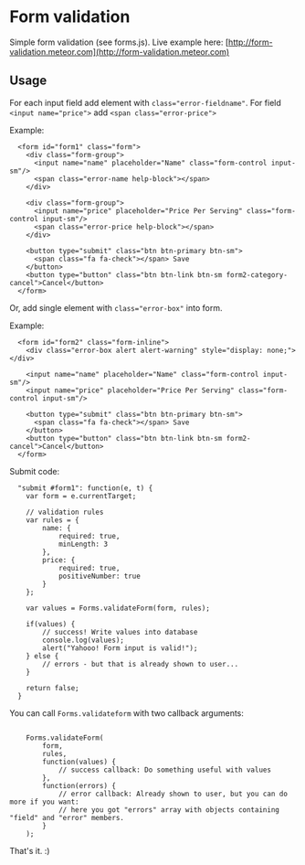 Form validation
===============

Simple form validation (see forms.js). Live example here: [http://form-validation.meteor.com](http://form-validation.meteor.com)

Usage
-----

For each input field add element with `class="error-fieldname"`. For field `<input name="price">` add `<span class="error-price">`

Example:

`````
  <form id="form1" class="form">
    <div class="form-group">
      <input name="name" placeholder="Name" class="form-control input-sm"/>
      <span class="error-name help-block"></span>
    </div>
  
    <div class="form-group">
      <input name="price" placeholder="Price Per Serving" class="form-control input-sm"/>
      <span class="error-price help-block"></span>
    </div>
  
    <button type="submit" class="btn btn-primary btn-sm">
      <span class="fa fa-check"></span> Save
    </button>
    <button type="button" class="btn btn-link btn-sm form2-category-cancel">Cancel</button>
  </form>
`````

Or, add single element with `class="error-box"` into form.

Example:

`````
  <form id="form2" class="form-inline">
    <div class="error-box alert alert-warning" style="display: none;"></div>
  
    <input name="name" placeholder="Name" class="form-control input-sm"/>
    <input name="price" placeholder="Price Per Serving" class="form-control input-sm"/>
  
    <button type="submit" class="btn btn-primary btn-sm">
      <span class="fa fa-check"></span> Save
    </button>
    <button type="button" class="btn btn-link btn-sm form2-cancel">Cancel</button>
  </form>
`````

Submit code:
`````
  "submit #form1": function(e, t) {
  	var form = e.currentTarget;
  
    // validation rules
  	var rules = {
  		name: {
  			required: true,
  			minLength: 3
  		}, 
  		price: {
  			required: true,
  			positiveNumber: true
  		}
  	};
  
  	var values = Forms.validateForm(form, rules);
  
  	if(values) {
  		// success! Write values into database
  		console.log(values);
  		alert("Yahooo! Form input is valid!");
  	} else {
  		// errors - but that is already shown to user...
  	}
  
  	return false;
  }
`````

You can call `Forms.validateform` with two callback arguments:

`````

	Forms.validateForm(
		form, 
		rules, 
		function(values) {
			// success callback: Do something useful with values
		},
		function(errors) {
			// error callback: Already shown to user, but you can do more if you want: 
			// here you got "errors" array with objects containing "field" and "error" members.
		}
	);

`````

That's it. :)
